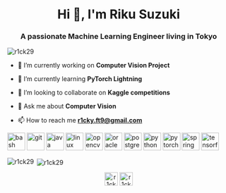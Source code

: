 <h1 align="center">Hi 👋, I'm Riku Suzuki</h1>
<h3 align="center">A passionate Machine Learning Engineer living in Tokyo</h3>

<p align="left"> <img src="https://komarev.com/ghpvc/?username=r1ck29" alt="r1ck29" /> </p>

- 🔭 I’m currently working on **Computer Vision Project**

- 🌱 I’m currently learning **PyTorch Lightning**

- 👯 I’m looking to collaborate on **Kaggle competitions**

- 💬 Ask me about **Computer Vision**

- 📫 How to reach me **r1cky.ft9@gmail.com**

<p align="left"><img src="https://www.vectorlogo.zone/logos/gnu_bash/gnu_bash-icon.svg" alt="bash" width="40" height="40"/> <img src="https://www.vectorlogo.zone/logos/git-scm/git-scm-icon.svg" alt="git" width="40" height="40"/> <img src="https://devicons.github.io/devicon/devicon.git/icons/java/java-original-wordmark.svg" alt="java" width="40" height="40"/> <img src="https://devicons.github.io/devicon/devicon.git/icons/linux/linux-original.svg" alt="linux" width="40" height="40"/> <img src="https://www.vectorlogo.zone/logos/opencv/opencv-icon.svg" alt="opencv" width="40" height="40"/> <img src="https://devicons.github.io/devicon/devicon.git/icons/oracle/oracle-original.svg" alt="oracle" width="40" height="40"/> <img src="https://devicons.github.io/devicon/devicon.git/icons/postgresql/postgresql-original-wordmark.svg" alt="postgresql" width="40" height="40"/> <img src="https://devicons.github.io/devicon/devicon.git/icons/python/python-original.svg" alt="python" width="40" height="40"/> <img src="https://www.vectorlogo.zone/logos/pytorch/pytorch-icon.svg" alt="pytorch" width="40" height="40"/> <img src="https://www.vectorlogo.zone/logos/springio/springio-icon.svg" alt="spring" width="40" height="40"/> <img src="https://www.vectorlogo.zone/logos/tensorflow/tensorflow-icon.svg" alt="tensorflow" width="40" height="40"/></p><p><img align="left" src="https://github-readme-stats.vercel.app/api/top-langs/?username=r1ck29&layout=compact&hide=html" alt="r1ck29" /></p>

<p>&nbsp;<img align="center" src="https://github-readme-stats.vercel.app/api?username=r1ck29&show_icons=true" alt="r1ck29" /></p>

<p align="center">
<a href="https://twitter.com/r1cky_90" target="blank"><img align="center" src="https://cdn.jsdelivr.net/npm/simple-icons@3.0.1/icons/twitter.svg" alt="r1cky_90" height="30" width="30" /></a>
<a href="https://kaggle.com/r1cky7" target="blank"><img align="center" src="https://cdn.jsdelivr.net/npm/simple-icons@3.0.1/icons/kaggle.svg" alt="r1cky7" height="30" width="30" /></a>
</p>
